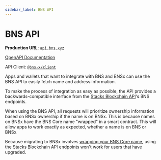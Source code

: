 ```yaml
---
sidebar_label: BNS API
---
```


# BNS API

**Production URL**: [`api.bns.xyz`](https://api.bns.xyz)

[OpenAPI Documentation](https://api.bns.xyz/documentation)

API Client: [`@bns-x/client`](./bns-client)

Apps and wallets that want to integrate with BNS and BNSx can use the BNS API to easily fetch name and address information.

To make the process of integration as easy as possible, the API provides a backwards-compatible interface from the [Stacks Blockchain API](https://hirosystems.github.io/stacks-blockchain-api/#tag/Names)'s BNS endpoints.

When using the BNS API, all requests will prioritize ownership information based on BNSx ownership if the name is on BNSx. This is because names on BNSx have the BNS Core name "wrapped" in a smart contract. This will allow apps to work exactly as expected, whether a name is on BNS or BNSx.

Because migrating to BNSx involves [wrapping your BNS Core name](../bnsx/protocol-wrapping), using the Stacks Blockchain API endpoints won't work for users that have upgraded.
